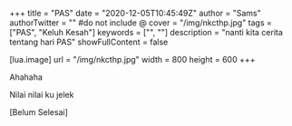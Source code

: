 +++
title = "PAS"
date = "2020-12-05T10:45:49Z"
author = "Sams"
authorTwitter = "" #do not include @
cover = "/img/nkcthp.jpg"
tags = ["PAS", "Keluh Kesah"]
keywords = ["", ""]
description = "nanti kita cerita tentang hari PAS"
showFullContent = false

[lua.image]
url = "/img/nkcthp.jpg"
width = 800
height = 600
+++

Ahahaha

Nilai nilai ku jelek

[Belum Selesai]